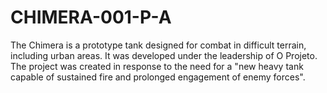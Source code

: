 # CHIMERA-001-P-A
The Chimera is a prototype tank designed for combat in difficult terrain, including urban areas. It was developed under the leadership of O Projeto. The project was created in response to the need for a "new heavy tank capable of sustained fire and prolonged engagement of enemy forces".
